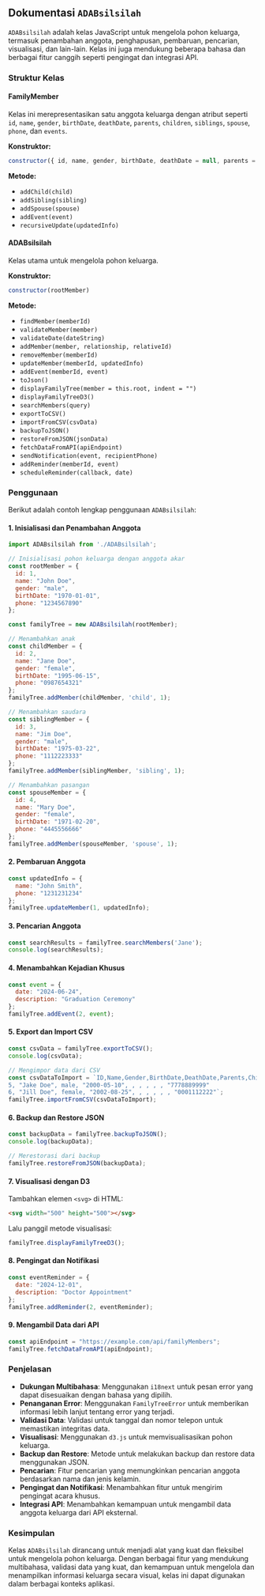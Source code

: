 ## Dokumentasi `ADABsilsilah`

`ADABsilsilah` adalah kelas JavaScript untuk mengelola pohon keluarga, termasuk penambahan anggota, penghapusan, pembaruan, pencarian, visualisasi, dan lain-lain. Kelas ini juga mendukung beberapa bahasa dan berbagai fitur canggih seperti pengingat dan integrasi API.

### Struktur Kelas

#### FamilyMember
Kelas ini merepresentasikan satu anggota keluarga dengan atribut seperti `id`, `name`, `gender`, `birthDate`, `deathDate`, `parents`, `children`, `siblings`, `spouse`, `phone`, dan `events`.

**Konstruktor:**
```javascript
constructor({ id, name, gender, birthDate, deathDate = null, parents = [], children = [], siblings = [], spouse = null, phone = null })
```

**Metode:**
- `addChild(child)`
- `addSibling(sibling)`
- `addSpouse(spouse)`
- `addEvent(event)`
- `recursiveUpdate(updatedInfo)`

#### ADABsilsilah
Kelas utama untuk mengelola pohon keluarga.

**Konstruktor:**
```javascript
constructor(rootMember)
```

**Metode:**
- `findMember(memberId)`
- `validateMember(member)`
- `validateDate(dateString)`
- `addMember(member, relationship, relativeId)`
- `removeMember(memberId)`
- `updateMember(memberId, updatedInfo)`
- `addEvent(memberId, event)`
- `toJson()`
- `displayFamilyTree(member = this.root, indent = "")`
- `displayFamilyTreeD3()`
- `searchMembers(query)`
- `exportToCSV()`
- `importFromCSV(csvData)`
- `backupToJSON()`
- `restoreFromJSON(jsonData)`
- `fetchDataFromAPI(apiEndpoint)`
- `sendNotification(event, recipientPhone)`
- `addReminder(memberId, event)`
- `scheduleReminder(callback, date)`

### Penggunaan

Berikut adalah contoh lengkap penggunaan `ADABsilsilah`:

#### 1. Inisialisasi dan Penambahan Anggota

```javascript
import ADABsilsilah from './ADABsilsilah';

// Inisialisasi pohon keluarga dengan anggota akar
const rootMember = {
  id: 1,
  name: "John Doe",
  gender: "male",
  birthDate: "1970-01-01",
  phone: "1234567890"
};

const familyTree = new ADABsilsilah(rootMember);

// Menambahkan anak
const childMember = {
  id: 2,
  name: "Jane Doe",
  gender: "female",
  birthDate: "1995-06-15",
  phone: "0987654321"
};
familyTree.addMember(childMember, 'child', 1);

// Menambahkan saudara
const siblingMember = {
  id: 3,
  name: "Jim Doe",
  gender: "male",
  birthDate: "1975-03-22",
  phone: "1112223333"
};
familyTree.addMember(siblingMember, 'sibling', 1);

// Menambahkan pasangan
const spouseMember = {
  id: 4,
  name: "Mary Doe",
  gender: "female",
  birthDate: "1971-02-20",
  phone: "4445556666"
};
familyTree.addMember(spouseMember, 'spouse', 1);
```

#### 2. Pembaruan Anggota

```javascript
const updatedInfo = {
  name: "John Smith",
  phone: "1231231234"
};
familyTree.updateMember(1, updatedInfo);
```

#### 3. Pencarian Anggota

```javascript
const searchResults = familyTree.searchMembers('Jane');
console.log(searchResults);
```

#### 4. Menambahkan Kejadian Khusus

```javascript
const event = {
  date: "2024-06-24",
  description: "Graduation Ceremony"
};
familyTree.addEvent(2, event);
```

#### 5. Export dan Import CSV

```javascript
const csvData = familyTree.exportToCSV();
console.log(csvData);

// Mengimpor data dari CSV
const csvDataToImport = `ID,Name,Gender,BirthDate,DeathDate,Parents,Children,Siblings,Spouse,Phone
5, "Jake Doe", male, "2000-05-10", , , , , , "7778889999"
6, "Jill Doe", female, "2002-08-25", , , , , , "0001112222"`;
familyTree.importFromCSV(csvDataToImport);
```

#### 6. Backup dan Restore JSON

```javascript
const backupData = familyTree.backupToJSON();
console.log(backupData);

// Merestorasi dari backup
familyTree.restoreFromJSON(backupData);
```

#### 7. Visualisasi dengan D3

Tambahkan elemen `<svg>` di HTML:
```html
<svg width="500" height="500"></svg>
```

Lalu panggil metode visualisasi:
```javascript
familyTree.displayFamilyTreeD3();
```

#### 8. Pengingat dan Notifikasi

```javascript
const eventReminder = {
  date: "2024-12-01",
  description: "Doctor Appointment"
};
familyTree.addReminder(2, eventReminder);
```

#### 9. Mengambil Data dari API

```javascript
const apiEndpoint = "https://example.com/api/familyMembers";
familyTree.fetchDataFromAPI(apiEndpoint);
```

### Penjelasan

- **Dukungan Multibahasa**: Menggunakan `i18next` untuk pesan error yang dapat disesuaikan dengan bahasa yang dipilih.
- **Penanganan Error**: Menggunakan `FamilyTreeError` untuk memberikan informasi lebih lanjut tentang error yang terjadi.
- **Validasi Data**: Validasi untuk tanggal dan nomor telepon untuk memastikan integritas data.
- **Visualisasi**: Menggunakan `d3.js` untuk memvisualisasikan pohon keluarga.
- **Backup dan Restore**: Metode untuk melakukan backup dan restore data menggunakan JSON.
- **Pencarian**: Fitur pencarian yang memungkinkan pencarian anggota berdasarkan nama dan jenis kelamin.
- **Pengingat dan Notifikasi**: Menambahkan fitur untuk mengirim pengingat acara khusus.
- **Integrasi API**: Menambahkan kemampuan untuk mengambil data anggota keluarga dari API eksternal.

### Kesimpulan

Kelas `ADABsilsilah` dirancang untuk menjadi alat yang kuat dan fleksibel untuk mengelola pohon keluarga. Dengan berbagai fitur yang mendukung multibahasa, validasi data yang kuat, dan kemampuan untuk mengelola dan menampilkan informasi keluarga secara visual, kelas ini dapat digunakan dalam berbagai konteks aplikasi.
